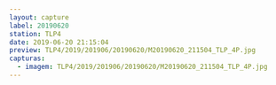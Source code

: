 ```yaml
---
layout: capture
label: 20190620
station: TLP4
date: 2019-06-20 21:15:04
preview: TLP4/2019/201906/20190620/M20190620_211504_TLP_4P.jpg
capturas:
  - imagem: TLP4/2019/201906/20190620/M20190620_211504_TLP_4P.jpg
---
```

